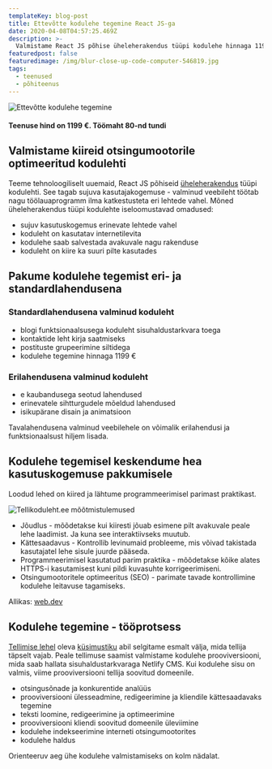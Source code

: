 ```yaml
---
templateKey: blog-post
title: Ettevõtte kodulehe tegemine React JS-ga
date: 2020-04-08T04:57:25.469Z
description: >-
  Valmistame React JS põhise üheleherakendus tüüpi kodulehe hinnaga 1199 €. Loome Sinu äri vajadustest lähtuva kiire, turvalise ja kasutajasõbraliku veebilehe.
featuredpost: false
featuredimage: /img/blur-close-up-code-computer-546819.jpg
tags:
  - teenused
  - põhiteenus
---
```


![Ettevõtte kodulehe tegemine](/img/kodulehe-tegemine-sisu-loomine.jpg "Ettevõtte kodulehe tegemine")

#### Teenuse hind on 1199 €. Töömaht 80-nd tundi

## Valmistame kiireid otsingumootorile optimeeritud kodulehti

Teeme tehnoloogiliselt uuemaid, React JS põhiseid [üheleherakendus](https://et.wikipedia.org/wiki/%C3%9Cheleherakendus) tüüpi kodulehti. See tagab sujuva kasutajakogemuse - valminud veebileht töötab nagu töölauaprogramm ilma katkestusteta eri lehtede vahel.
Mõned üheleherakendus tüüpi kodulehte iseloomustavad omadused:

- sujuv kasutuskogemus erinevate lehtede vahel
- koduleht on kasutatav internetilevita
- kodulehe saab salvestada avakuvale nagu rakenduse
- koduleht on kiire ka suuri pilte kasutades

## Pakume kodulehe tegemist eri- ja standardlahendusena

### Standardlahendusena valminud koduleht

- blogi funktsionaalsusega koduleht sisuhaldustarkvara toega
- kontaktide leht kirja saatmiseks
- postituste grupeerimine siltidega
- kodulehe tegemine hinnaga 1199 €

### Erilahendusena valminud koduleht

- e kaubandusega seotud lahendused
- erinevatele sihtturgudele mõeldud lahendused
- isikupärane disain ja animatsioon

Tavalahendusena valminud veebilehele on võimalik erilahendusi ja funktsionaalsust hiljem lisada.

## Kodulehe tegemisel keskendume hea kasutuskogemuse pakkumisele

Loodud lehed on kiired ja lähtume programmeerimisel parimast praktikast.

![Tellikoduleht.ee mõõtmistulemused](/img/tellikoduleht.ee-mõõtmistulemused.png "Tellikoduleht.ee mõõtmistulemused")

- Jõudlus - mõõdetakse kui kiiresti jõuab esimene pilt avakuvale peale lehe laadimist. Ja kuna see interaktiivseks muutub.
- Kättesaadavus - Kontrollib levinumaid probleeme, mis võivad takistada kasutajatel lehe sisule juurde pääseda.
- Programmeerimisel kasutatud parim praktika - mõõdetakse kõike alates HTTPS-i kasutamisest kuni pildi kuvasuhte korrigeerimiseni.
- Otsingumootoritele optimeeritus (SEO) - parimate tavade kontrollimine kodulehe leitavuse tagamiseks.

Allikas: [web.dev](https://web.dev/measure/)

## Kodulehe tegemine - tööprotsess

[Tellimise lehel](https://tellikoduleht.ee/kodulehe-tellimine/) oleva [küsimustiku](https://docs.google.com/forms/d/e/1FAIpQLSe9TPVo1_SMyTlpZ6Vo0StZv0H5aoo2-K_P01o9woEdOdUsMA/viewform) abil selgitame esmalt välja, mida tellija täpselt vajab. Peale tellimuse saamist valmistame kodulehe prooviversiooni, mida saab hallata sisuhaldustarkvaraga Netlify CMS. Kui kodulehe sisu on valmis, viime prooviversiooni tellija soovitud domeenile.

- otsingusõnade ja konkurentide analüüs
- prooviversiooni ülesseadmine, redigeerimine ja kliendile kättesaadavaks tegemine
- teksti loomine, redigeerimine ja optimeerimine
- prooviversiooni kliendi soovitud domeenile üleviimine
- kodulehe indekseerimine interneti otsingumootorites
- kodulehe haldus

Orienteeruv aeg ühe kodulehe valmistamiseks on kolm nädalat.
